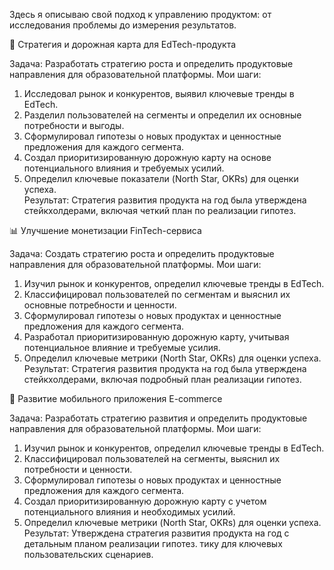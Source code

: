 Здесь я описываю свой подход к управлению продуктом: от исследования проблемы до измерения результатов.

🚀 Стратегия и дорожная карта для EdTech-продукта

Задача: Разработать стратегию роста и определить продуктовые направления для образовательной платформы.
Мои шаги:
1. Исследовал рынок и конкурентов, выявил ключевые тренды в EdTech.
2. Разделил пользователей на сегменты и определил их основные потребности и выгоды.
3. Сформулировал гипотезы о новых продуктах и ценностные предложения для каждого сегмента.
4. Создал приоритизированную дорожную карту на основе потенциального влияния и требуемых усилий.
5. Определил ключевые показатели (North Star, OKRs) для оценки успеха.   
Результат: Стратегия развития продукта на год была утверждена стейкхолдерами, включая четкий план по реализации гипотез.

📊 Улучшение монетизации FinTech-сервиса

Задача: Создать стратегию роста и определить продуктовые направления для образовательной платформы.
Мои шаги:
1. Изучил рынок и конкурентов, определил ключевые тренды в EdTech.
2. Классифицировал пользователей по сегментам и выяснил их основные потребности и ценности.
3. Сформулировал гипотезы о новых продуктах и ценностные предложения для каждого сегмента.
4. Разработал приоритизированную дорожную карту, учитывая потенциальное влияние и требуемые усилия.
5. Определил ключевые метрики (North Star, OKRs) для оценки успеха.
Результат: Стратегия развития продукта на год была утверждена стейкхолдерами, включая подробный план реализации гипотез.

🛒 Развитие мобильного приложения E-commerce

Задача: Разработать стратегию развития и определить продуктовые направления для образовательной платформы.
Мои шаги:
1. Изучил рынок и конкурентов, определил ключевые тренды в EdTech.
2. Классифицировал пользователей на сегменты, выяснил их потребности и ценности.
3. Сформулировал гипотезы о новых продуктах и ценностные предложения для каждого сегмента.
4. Создал приоритизированную дорожную карту с учетом потенциального влияния и необходимых усилий.
5. Определил ключевые метрики (North Star, OKRs) для оценки успеха.
Результат: Утверждена стратегия развития продукта на год с детальным планом реализации гипотез.
тику для ключевых пользовательских сценариев.


